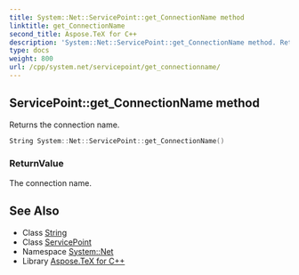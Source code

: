 ```yaml
---
title: System::Net::ServicePoint::get_ConnectionName method
linktitle: get_ConnectionName
second_title: Aspose.TeX for C++
description: 'System::Net::ServicePoint::get_ConnectionName method. Returns the connection name in C++.'
type: docs
weight: 800
url: /cpp/system.net/servicepoint/get_connectionname/
---
```

## ServicePoint::get_ConnectionName method


Returns the connection name.

```cpp
String System::Net::ServicePoint::get_ConnectionName()
```


### ReturnValue

The connection name.

## See Also

* Class [String](../../../system/string/)
* Class [ServicePoint](../)
* Namespace [System::Net](../../)
* Library [Aspose.TeX for C++](../../../)
